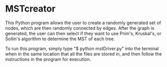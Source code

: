 # MSTcreator

This Python program allows the user to create a randomly generated set of nodes, which are then randomly connected by edges. 
After the graph is generated, the user can then select if they want to use Prim's, Kruskal's, or Sollin's algorithm to determine
the MST of each tree.

To run this program, simply type "$ python mstDriver.py" into the terminal when in the same location that all the files 
are stored in, and then follow the instructions in the program for execution.
